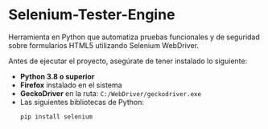 # Selenium-Tester-Engine
Herramienta en Python que automatiza pruebas funcionales y de seguridad sobre formularios HTML5 utilizando Selenium WebDriver.

Antes de ejecutar el proyecto, asegúrate de tener instalado lo siguiente:

- **Python 3.8 o superior**
- **Firefox** instalado en el sistema
- **GeckoDriver** en la ruta: `C:/WebDriver/geckodriver.exe`
- Las siguientes bibliotecas de Python:
  ```bash
  pip install selenium
